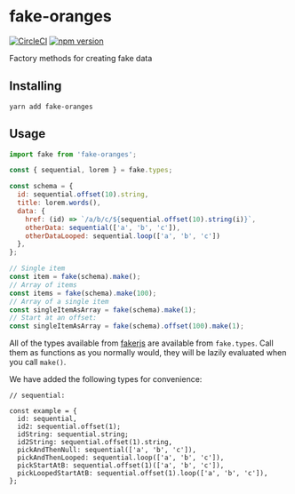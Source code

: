 # fake-oranges

[![CircleCI](https://circleci.com/gh/MemosaApp/fake-oranges.svg?style=svg)](https://circleci.com/gh/MemosaApp/fake-oranges) [![npm version](https://badge.fury.io/js/fake-oranges.svg)](https://badge.fury.io/js/fake-oranges)

Factory methods for creating fake data

## Installing

```
yarn add fake-oranges
```

## Usage

```js
import fake from 'fake-oranges';

const { sequential, lorem } = fake.types;

const schema = {
  id: sequential.offset(10).string,
  title: lorem.words(),
  data: {
    href: (id) => `/a/b/c/${sequential.offset(10).string(i)}`,
    otherData: sequential(['a', 'b', 'c']),
    otherDataLooped: sequential.loop(['a', 'b', 'c'])
  },
};

// Single item
const item = fake(schema).make();
// Array of items
const items = fake(schema).make(100);
// Array of a single item
const singleItemAsArray = fake(schema).make(1);
// Start at an offset:
const singleItemAsArray = fake(schema).offset(100).make(1);
```

All of the types available from [fakerjs](https://github.com/marak/Faker.js/) are
available from `fake.types`.
Call them as functions as you normally would, they will
be lazily evaluated when you call `make()`.

We have added the following types for convenience:

```
// sequential:

const example = {
  id: sequential,
  id2: sequential.offset(1);
  idString: sequential.string;
  id2String: sequential.offset(1).string,
  pickAndThenNull: sequential(['a', 'b', 'c']),
  pickAndThenLooped: sequential.loop(['a', 'b', 'c']),
  pickStartAtB: sequential.offset(1)(['a', 'b', 'c']),
  pickLoopedStartAtB: sequential.offset(1).loop(['a', 'b', 'c']),
};
```
